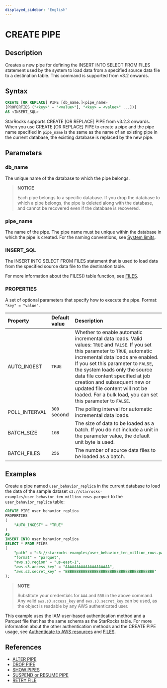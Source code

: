 ```yaml
---
displayed_sidebar: "English"
---
```


# CREATE PIPE

## Description

Creates a new pipe for defining the INSERT INTO SELECT FROM FILES statement used by the system to load data from a specified source data file to a destination table. This command is supported from v3.2 onwards.

## Syntax

```SQL
CREATE [OR REPLACE] PIPE [db_name.]<pipe_name> 
[PROPERTIES ("<key>" = "<value>"[, "<key> = <value>" ...])]
AS <INSERT_SQL>
```

StarRocks supports CREATE [OR REPLACE] PIPE from v3.2.3 onwards. When you use CREATE [OR REPLACE] PIPE to create a pipe and the pipe name specified in `pipe_name` is the same as the name of an existing pipe in the current database, the existing database is replaced by the new pipe.

## Parameters

### db_name

The unique name of the database to which the pipe belongs.

> **NOTICE**
>
> Each pipe belongs to a specific database. If you drop the database to which a pipe belongs, the pipe is deleted along with the database, and cannot be recovered even if the database is recovered.

### pipe_name

The name of the pipe. The pipe name must be unique within the database in which the pipe is created. For the naming conventions, see [System limits](../../../../reference/System_limit.md).

### INSERT_SQL

The INSERT INTO SELECT FROM FILES statement that is used to load data from the specified source data file to the destination table.

For more information about the FILES() table function, see [FILES](../../../sql-functions/table-functions/files.md).

### PROPERTIES

A set of optional parameters that specify how to execute the pipe. Format: `"key" = "value"`.

| Property      | Default value | Description                                                  |
| :------------ | :------------ | :----------------------------------------------------------- |
| AUTO_INGEST   | `TRUE`        | Whether to enable automatic incremental data loads. Valid values: `TRUE` and `FALSE`. If you set this parameter to `TRUE`, automatic incremental data loads are enabled. If you set this parameter to `FALSE`, the system loads only the source data file content specified at job creation and subsequent new or updated file content will not be loaded. For a bulk load, you can set this parameter to `FALSE`. |
| POLL_INTERVAL | `300` second | The polling interval for automatic incremental data loads.   |
| BATCH_SIZE    | `1GB`         | The size of data to be loaded as a batch. If you do not include a unit in the parameter value, the default unit byte is used. |
| BATCH_FILES   | `256`         | The number of source data files to be loaded as a batch.     |

## Examples

Create a pipe named `user_behavior_replica` in the current database to load the data of the sample dataset `s3://starrocks-examples/user_behavior_ten_million_rows.parquet` to the `user_behavior_replica` table:

```SQL
CREATE PIPE user_behavior_replica
PROPERTIES
(
    "AUTO_INGEST" = "TRUE"
)
AS
INSERT INTO user_behavior_replica
SELECT * FROM FILES
(
    "path" = "s3://starrocks-examples/user_behavior_ten_million_rows.parquet",
    "format" = "parquet",
    "aws.s3.region" = "us-east-1",
    "aws.s3.access_key" = "AAAAAAAAAAAAAAAAAAAA",
    "aws.s3.secret_key" = "BBBBBBBBBBBBBBBBBBBBBBBBBBBBBBBBBBBBBBBB"
); 
```

> **NOTE**
>
> Substitute your credentials for `AAA` and `BBB` in the above command. Any valid `aws.s3.access_key` and `aws.s3.secret_key` can be used, as the object is readable by any AWS authenticated user.

This example uses the IAM user-based authentication method and a Parquet file that has the same schema as the StarRocks table. For more information about the other authentication methods and the CREATE PIPE usage, see [Authenticate to AWS resources](../../../../integrations/authenticate_to_aws_resources.md) and [FILES](../../../sql-functions/table-functions/files.md).

## References

- [ALTER PIPE](ALTER_PIPE.md)
- [DROP PIPE](DROP_PIPE.md)
- [SHOW PIPES](SHOW_PIPES.md)
- [SUSPEND or RESUME PIPE](SUSPEND_or_RESUME_PIPE.md)
- [RETRY FILE](RETRY_FILE.md)
